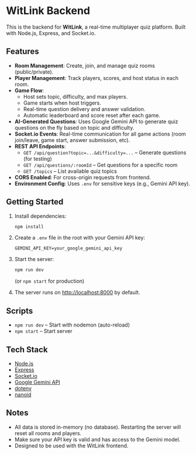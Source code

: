 # WitLink Backend

This is the backend for **WitLink**, a real-time multiplayer quiz platform. Built with Node.js, Express, and Socket.io.

## Features

- **Room Management**: Create, join, and manage quiz rooms (public/private).
- **Player Management**: Track players, scores, and host status in each room.
- **Game Flow**:
  - Host sets topic, difficulty, and max players.
  - Game starts when host triggers.
  - Real-time question delivery and answer validation.
  - Automatic leaderboard and score reset after each game.
- **AI-Generated Questions**: Uses Google Gemini API to generate quiz questions on the fly based on topic and difficulty.
- **Socket.io Events**: Real-time communication for all game actions (room join/leave, game start, answer submission, etc).
- **REST API Endpoints**:
  - `GET /api/question?topic=...&difficulty=...` – Generate questions (for testing)
  - `GET /api/questions/:roomId` – Get questions for a specific room
  - `GET /topics` – List available quiz topics
- **CORS Enabled**: For cross-origin requests from frontend.
- **Environment Config**: Uses `.env` for sensitive keys (e.g., Gemini API key).

## Getting Started

1. Install dependencies:

   ```bash
   npm install
   ```

2. Create a `.env` file in the root with your Gemini API key:

   ```
   GEMINI_API_KEY=your_google_gemini_api_key
   ```

3. Start the server:

   ```bash
   npm run dev
   ```

   (or `npm start` for production)

4. The server runs on [http://localhost:8000](http://localhost:8000) by default.

## Scripts

- `npm run dev` – Start with nodemon (auto-reload)
- `npm start` – Start server

## Tech Stack

- [Node.js](https://nodejs.org/)
- [Express](https://expressjs.com/)
- [Socket.io](https://socket.io/)
- [Google Gemini API](https://ai.google.dev/)
- [dotenv](https://www.npmjs.com/package/dotenv)
- [nanoid](https://www.npmjs.com/package/nanoid)

## Notes

- All data is stored in-memory (no database). Restarting the server will reset all rooms and players.
- Make sure your API key is valid and has access to the Gemini model.
- Designed to be used with the WitLink frontend.
